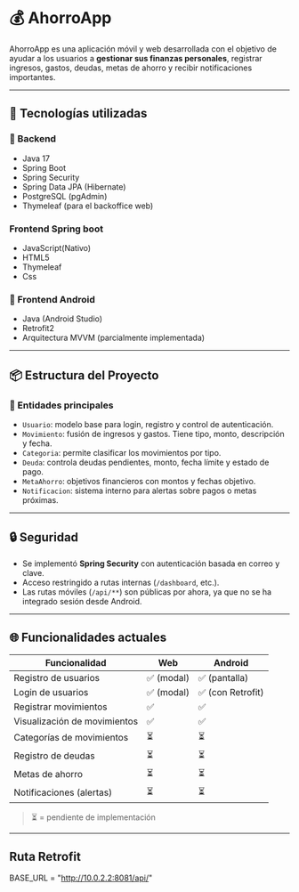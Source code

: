 # 💰 AhorroApp

AhorroApp es una aplicación móvil y web desarrollada con el objetivo de ayudar a los usuarios a **gestionar sus finanzas personales**, registrar ingresos, gastos, deudas, metas de ahorro y recibir notificaciones importantes.

---

## 🚀 Tecnologías utilizadas

### 🧠 Backend
- Java 17
- Spring Boot 
- Spring Security
- Spring Data JPA (Hibernate)
- PostgreSQL (pgAdmin)
- Thymeleaf (para el backoffice web)

### Frontend Spring boot
- JavaScript(Nativo)
- HTML5
- Thymeleaf
- Css

### 📱 Frontend Android
- Java (Android Studio)
- Retrofit2
- Arquitectura MVVM (parcialmente implementada)

---

## 📦 Estructura del Proyecto

### 📂 Entidades principales

- `Usuario`: modelo base para login, registro y control de autenticación.
- `Movimiento`: fusión de ingresos y gastos. Tiene tipo, monto, descripción y fecha.
- `Categoria`: permite clasificar los movimientos por tipo.
- `Deuda`: controla deudas pendientes, monto, fecha límite y estado de pago.
- `MetaAhorro`: objetivos financieros con montos y fechas objetivo.
- `Notificacion`: sistema interno para alertas sobre pagos o metas próximas.
<!--
- `UsuarioResponse`: clase auxiliar para respuestas, omitida en backend persistente.
-->

---

## 🔒 Seguridad

- Se implementó **Spring Security** con autenticación basada en correo y clave.
- Acceso restringido a rutas internas (`/dashboard`, etc.).
- Las rutas móviles (`/api/**`) son públicas por ahora, ya que no se ha integrado sesión desde Android.

---

## 🌐 Funcionalidades actuales

| Funcionalidad                      | Web           | Android       |
|-----------------------------------|---------------|----------------|
| Registro de usuarios              | ✅ (modal)     | ✅ (pantalla)   |
| Login de usuarios                 | ✅ (modal)     | ✅ (con Retrofit) |
| Registrar movimientos             | ✅             | ✅              |
| Visualización de movimientos      | ✅             | ✅              |
| Categorías de movimientos         | ⏳             | ⏳              |
| Registro de deudas                | ⏳             | ⏳              |
| Metas de ahorro                   | ⏳             | ⏳              |
| Notificaciones (alertas)          | ⏳             | ⏳              |

> ⏳ = pendiente de implementación

---
## Ruta Retrofit
BASE_URL = "http://10.0.2.2:8081/api/"
